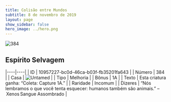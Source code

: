 ```yaml
---
title: Colisão entre Mundos
subtitle: 8 de novembro de 2019
layout: page
show_sidebar: false
hero_image: ../hero.png
---
```


![384](https://cdn.keyforgegame.com/media/card_front/pt/452_384_FJ8X9CPM6353_pt.png)

## Espírito Selvagem

|----|----|
| ID | 10957227-bc0d-46ca-b03f-fb35201fa643 |
| Número | 384 |
| Casa | ![Untamed](https://archonarcana.com/images/thumb/b/bd/Untamed.png/22px-Untamed.png "Indomados") |
| Tipo | Melhoria |
| Bônus | 1A |
| Texto | Esta criatura ganha: “Coleta: Capture 1A.” |
| Raridade | Incomum |
| Dizeres | “Nós lembramos o que você tenta esquecer: humanos também são animais.” – Xenos Sangue Assombrado |
